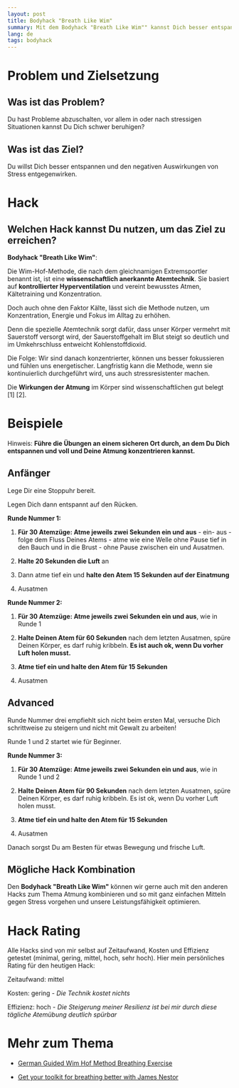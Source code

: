 ```yaml
---
layout: post
title: Bodyhack "Breath Like Wim"
summary: Mit dem Bodyhack "Breath Like Wim"" kannst Dich besser entspannen und Stress entgegenwirken, indem Du Deinen Parasympathikus aktivierst.
lang: de
tags: bodyhack
---
```


# Problem und Zielsetzung

## Was ist das Problem?
Du hast Probleme abzuschalten, vor allem in oder nach stressigen Situationen kannst Du Dich schwer beruhigen?

## Was ist das Ziel?
Du willst Dich besser entspannen und den negativen Auswirkungen von Stress entgegenwirken. 

# Hack

## Welchen Hack kannst Du nutzen, um das Ziel zu erreichen?
**Bodyhack "Breath Like Wim"**:

Die Wim-Hof-Methode, die nach dem gleichnamigen Extremsportler benannt ist, ist eine **wissenschaftlich anerkannte Atemtechnik**. Sie basiert auf **kontrollierter Hyperventilation** und vereint bewusstes Atmen, Kältetraining und Konzentration. 

Doch auch ohne den Faktor Kälte, lässt sich die Methode nutzen, um Konzentration, Energie und Fokus im Alltag zu erhöhen. 

Denn die spezielle Atemtechnik sorgt dafür, dass unser Körper vermehrt mit Sauerstoff versorgt wird, der Sauerstoffgehalt im Blut steigt so deutlich und im Umkehrschluss entweicht Kohlenstoffdioxid. 

Die Folge: Wir sind danach konzentrierter, können uns besser fokussieren und fühlen uns energetischer. Langfristig kann die Methode, wenn sie kontinuierlich durchgeführt wird, uns auch stressresistenter machen.

Die **Wirkungen der Atmung** im Körper sind wissenschaftlichen gut belegt [1] [2].

# Beispiele
Hinweis: **Führe die Übungen an einem sicheren Ort durch, an dem Du Dich entspannen und voll und Deine Atmung konzentrieren kannst.**


## Anfänger

Lege Dir eine Stoppuhr bereit.

Legen Dich dann entspannt auf den Rücken.

**Runde Nummer 1:**

1. **Für 30 Atemzüge: Atme jeweils zwei Sekunden ein und aus** - ein- aus - folge dem Fluss Deines Atems - atme wie eine Welle ohne Pause tief in den Bauch und in die Brust - ohne Pause zwischen ein und Ausatmen.

2. **Halte 20 Sekunden die Luft** an
3. Dann atme tief ein und **halte den Atem 15 Sekunden auf der Einatmung**
4. Ausatmen

**Runde Nummer 2:**

1. **Für 30 Atemzüge: Atme jeweils zwei Sekunden ein und aus**, wie in Runde 1

2. **Halte Deinen Atem für 60 Sekunden** nach dem letzten Ausatmen, spüre Deinen Körper, es darf ruhig kribbeln. **Es ist auch ok, wenn Du vorher Luft holen musst.**
3. **Atme tief ein und halte den Atem für 15 Sekunden**
4. Ausatmen

## Advanced

Runde Nummer drei empfiehlt sich nicht beim ersten Mal, versuche Dich schrittweise zu steigern und nicht mit Gewalt zu arbeiten!

Runde 1 und 2 startet wie für Beginner.

**Runde Nummer 3:**

1. **Für 30 Atemzüge: Atme jeweils zwei Sekunden ein und aus**, wie in Runde 1 und 2

2. **Halte Deinen Atem für 90 Sekunden** nach dem letzten Ausatmen, spüre Deinen Körper, es darf ruhig kribbeln. Es ist ok, wenn Du vorher Luft holen musst.
3. **Atme tief ein und halte den Atem für 15 Sekunden**
4. Ausatmen

Danach sorgst Du am Besten für etwas Bewegung und frische Luft.


## Mögliche Hack Kombination
Den **Bodyhack "Breath Like Wim"** können wir gerne auch mit den anderen Hacks zum Thema Atmung kombinieren und so mit ganz einfachen Mitteln gegen Stress vorgehen und unsere Leistungsfähigkeit optimieren.


# Hack Rating
Alle Hacks sind von mir selbst auf Zeitaufwand, Kosten und Effizienz getestet (minimal, gering, mittel, hoch, sehr hoch). Hier mein persönliches Rating für den heutigen Hack:

Zeitaufwand: mittel

Kosten: gering - _Die Technik kostet nichts_

Effizienz: hoch - _Die Steigerung meiner Resilienz ist bei mir durch diese tägliche Atemübung deutlich spürbar_ 

# Mehr zum Thema
- [German Guided Wim Hof Method Breathing Exercise](https://www.youtube.com/watch?v=BckqffhrF1M)

- [Get your toolkit for breathing better with James Nestor](https://www.youtube.com/watch?v=grxIfNWkfDo)

  

[^1]: Breathing matters - PubMed (nih.gov) https://pubmed.ncbi.nlm.nih.gov/29740175/

[^2]: Acute Effects of the Wim Hof Breathing Method on Repeated Sprint Ability: A Pilot Study - PMC (nih.gov) https://www.ncbi.nlm.nih.gov/pmc/articles/PMC8424088/
